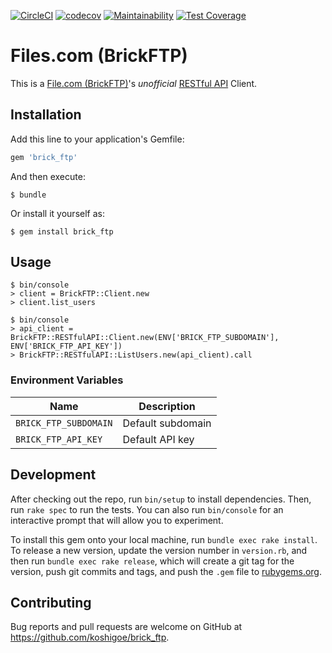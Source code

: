 [![CircleCI](https://circleci.com/gh/koshigoe/brick_ftp/tree/master.svg?style=svg)](https://circleci.com/gh/koshigoe/brick_ftp/tree/master)
[![codecov](https://codecov.io/gh/koshigoe/brick_ftp/branch/master/graph/badge.svg)](https://codecov.io/gh/koshigoe/brick_ftp)
[![Maintainability](https://api.codeclimate.com/v1/badges/b996c388d3d32b7ec953/maintainability)](https://codeclimate.com/github/koshigoe/brick_ftp/maintainability)
[![Test Coverage](https://api.codeclimate.com/v1/badges/b996c388d3d32b7ec953/test_coverage)](https://codeclimate.com/github/koshigoe/brick_ftp/test_coverage)


Files.com (BrickFTP)
====

This is a [File.com (BrickFTP)](https://files.com/)'s _unofficial_ [RESTful API](https://developers.files.com/) Client.


Installation
----

Add this line to your application's Gemfile:

```ruby
gem 'brick_ftp'
```

And then execute:

    $ bundle

Or install it yourself as:

    $ gem install brick_ftp


Usage
----

```
$ bin/console
> client = BrickFTP::Client.new
> client.list_users
```

```
$ bin/console
> api_client = BrickFTP::RESTfulAPI::Client.new(ENV['BRICK_FTP_SUBDOMAIN'], ENV['BRICK_FTP_API_KEY'])
> BrickFTP::RESTfulAPI::ListUsers.new(api_client).call
```

### Environment Variables

Name                  | Description
--------------------- | -----------
`BRICK_FTP_SUBDOMAIN` | Default subdomain
`BRICK_FTP_API_KEY`   | Default API key


Development
----

After checking out the repo, run `bin/setup` to install dependencies. Then, run `rake spec` to run the tests. You can also run `bin/console` for an interactive prompt that will allow you to experiment.

To install this gem onto your local machine, run `bundle exec rake install`. To release a new version, update the version number in `version.rb`, and then run `bundle exec rake release`, which will create a git tag for the version, push git commits and tags, and push the `.gem` file to [rubygems.org](https://rubygems.org).


Contributing
----

Bug reports and pull requests are welcome on GitHub at https://github.com/koshigoe/brick_ftp.

